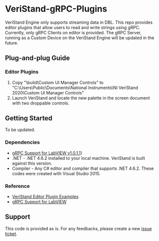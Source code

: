 # VeriStand-gRPC-Plugins

VeriStand Engine only supports streaming data in DBL. This repo provides editor plugins that allow users to read and write strings using gRPC.
Currently, only gRPC Clients on editor is provided. The gRPC Server, running as a Custom Device on the VeriStand Engine will be updated in the future.

## Plug-and-plug Guide
### Editor Plugins
1. Copy "\build\Custom UI Manager Controls" to "C:\Users\Public\Documents\National Instruments\NI VeriStand 2020\Custom UI Manager Controls"
2. Launch VeriStand and locate the new palette in the screen document with two droppable controls.

## Getting Started
To be updated.

### Dependencies
* [gRPC Support for LabVIEW v1.0.1.1](https://github.com/ni/grpc-labview/releases/tag/v1.0.1.1))
* .NET - .NET 4.6.2 installed to your local machine. VeriStand is built against this version.
* Compiler - Any C# editor and compiler that supports .NET 4.6.2. These codes were created with Visual Studio 2015.

### Reference
* [VeriStand Editor Plugin Examples](https://github.com/ni/veristand-editor-plugin-examples)
* [gRPC Support for LabVIEW](https://github.com/ni/grpc-labview/)

## Support
This code is provided as is. For any feedbacks, please create a new [issue ticket](https://github.com/ZhiYang-Ong/VeriStand-gRPC-Plugins/issues).